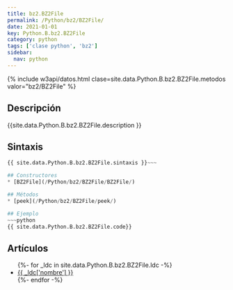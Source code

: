 ```yaml
---
title: bz2.BZ2File
permalink: /Python/bz2/BZ2File/
date: 2021-01-01
key: Python.B.bz2.BZ2File
category: python
tags: ['clase python', 'bz2']
sidebar: 
  nav: python
---
```


{% include w3api/datos.html clase=site.data.Python.B.bz2.BZ2File.metodos valor="bz2/BZ2File" %}

## Descripción
{{site.data.Python.B.bz2.BZ2File.description }}

## Sintaxis
~~~python
{{ site.data.Python.B.bz2.BZ2File.sintaxis }}~~~

## Constructores
* [BZ2File](/Python/bz2/BZ2File/BZ2File/)

## Métodos
* [peek](/Python/bz2/BZ2File/peek/)

## Ejemplo
~~~python
{{ site.data.Python.B.bz2.BZ2File.code}}
~~~

## Artículos
<ul>
{%- for _ldc in site.data.Python.B.bz2.BZ2File.ldc -%}
   <li>
       <a href="{{_ldc['url'] }}">{{ _ldc['nombre'] }}</a>
   </li>
{%- endfor -%}
</ul>
